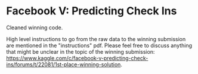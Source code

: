 # Facebook V: Predicting Check Ins
Cleaned winning code.

High level instructions to go from the raw data to the winning submission are mentioned in the "instructions" pdf. Please feel free to discuss anything that might be unclear in the topic of the winning submission: https://www.kaggle.com/c/facebook-v-predicting-check-ins/forums/t/22081/1st-place-winning-solution.
